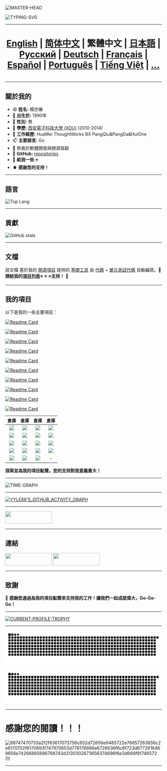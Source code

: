 ![MASTER-HEAD](https://user-images.githubusercontent.com/74038190/213910845-af37a709-8995-40d6-be59-724526e3c3d7.gif)

![TYPING-SVG](https://readme-typing-svg.demolab.com?font=Fira+Code&size=33&pause=1000&color=EBE912&width=999&lines=Hi+there+%F0%9F%91%8B%2C+Welcome+to+my+Page+%F0%9F%91%8B%2C+I'm+yyle88)

---

<!-- 这是一个注释，它不会在渲染时显示出来，这是语言选择的起始位置 -->

<h4 align="center" style="font-size: 2.0em;"><a href="../README.md">English</a> | <a href="../README.zh.md">简体中文</a> | <strong>繁體中文</strong> | <a href="README.ja.md">日本語</a> | <a href="README.ru.md">Русский</a> | <a href="README.de.md">Deutsch</a> | <a href="README.fr.md">Français</a> | <a href="README.es.md">Español</a> | <a href="README.pt.md">Português</a> | <a href="README.vi.md">Tiếng Việt</a> | <a href="../LOCALE-MENU.md"><b>...</b></a></h4>

<!-- 这是一个注释，它不会在渲染时显示出来，这是语言选择的终止位置 -->

---

## 關於我的

- 😄 **姓名:** 楊亦樂
- 🔭 **出生於:** 1990年
- 🌱 **性別:** 男
- 👯 **學歷:** [西安電子科技大學 (XDU)](https://www.xidian.edu.cn/) (2010-2014)
- 💼 **工作經歷:** HuaWei ThoughtWorks BX PangQiu&PangDa&HuiOne
- 📫 **主要語言:** Go
- 💬 熱衷於軟體開發與開源貢獻
- 🔗 **GitHub:** [repositories](https://github.com/yyle88?tab=repositories&type=public&sort=stargazers)
- 🌟 **給我一些 ⭐**
- ⬆️ **感謝您的支持！**

---

## 語言

![Top Lang](https://github-readme-stats.vercel.app/api/top-langs/?username=yyle88&hide=html&card_width=465)

---

## 貢獻

![GitHub stats](https://github-readme-stats.vercel.app/api?username=yyle88&show_icons=true&theme=radical&show=reviews,prs_merged,prs_merged_percentage&hide=contribs&card_width=465)

---

## 文檔

該文檔 基於我的 [開源項目](https://github.com/yyle88?tab=repositories&sort=stargazers) 提供的 [基礎工具](https://github.com/yyle88/yyle88/blob/main/go.mod) 由 [代碼](https://github.com/yyle88/yyle88/blob/main/yyle88.go) + [單元測試代碼](https://github.com/yyle88/yyle88/blob/main/yyle88_test.go) 自動編寫。🌟 **請給我的[項目列表](https://github.com/yyle88?tab=repositories&sort=stargazers)⭐ ⭐ ⭐支持！** 🌟

---

## 我的項目

以下是我的一些主要項目：

<!-- 这是一个注释，它不会在渲染时显示出来，这是项目列表的起始位置 -->

<div align="left">

[![Readme Card](https://github-readme-stats.vercel.app/api/pin/?username=yyle88&repo=sure&theme=ocean_dark&unique=3fe6148d-37ec-420c-8e50-bb03d910761e)](https://github.com/yyle88/sure)

[![Readme Card](https://github-readme-stats.vercel.app/api/pin/?username=yyle88&repo=must&theme=flag-india&unique=96d44b80-afcc-4f49-99a9-a3e95e229318)](https://github.com/yyle88/must)

[![Readme Card](https://github-readme-stats.vercel.app/api/pin/?username=yyle88&repo=osexec&theme=algolia&unique=dc02a3f3-9d2a-4ddc-878b-ea33cf816625)](https://github.com/yyle88/osexec)

[![Readme Card](https://github-readme-stats.vercel.app/api/pin/?username=yyle88&repo=gobtcsign&theme=transparent&unique=e9594ce8-e50c-4031-aaac-00ea1b99e322)](https://github.com/yyle88/gobtcsign)

[![Readme Card](https://github-readme-stats.vercel.app/api/pin/?username=yyle88&repo=done&theme=jolly&unique=807b9166-4e6b-41c3-9281-4ecbefd8b04d)](https://github.com/yyle88/done)

[![Readme Card](https://github-readme-stats.vercel.app/api/pin/?username=yyle88&repo=gormmom&theme=neon&unique=f7e32fb3-af1d-49b2-9114-3ab3ec6ae9f1)](https://github.com/yyle88/gormmom)

[![Readme Card](https://github-readme-stats.vercel.app/api/pin/?username=yyle88&repo=tern&theme=default_repocard&unique=79417e95-856e-4156-94ed-dd3eb370de2b)](https://github.com/yyle88/tern)

[![Readme Card](https://github-readme-stats.vercel.app/api/pin/?username=yyle88&repo=formatgo&theme=slateorange&unique=23ce34b7-f778-4eb0-aff9-59e2813d42c2)](https://github.com/yyle88/formatgo)

[![Readme Card](https://github-readme-stats.vercel.app/api/pin/?username=yyle88&repo=syntaxgo&theme=outrun&unique=164a83cf-2de3-493f-bd21-92c8e9feab9c)](https://github.com/yyle88/syntaxgo)

[![Readme Card](https://github-readme-stats.vercel.app/api/pin/?username=yyle88&repo=erero&theme=monokai&unique=d0105294-2281-4248-8ccb-ba9859eafd58)](https://github.com/yyle88/erero)

</div>


<div align="left">

| 倉庫 | 倉庫 | 倉庫 | 倉庫 |
| :--: | :--: | :--: | :--: |
|<a href="https://github.com/yyle88/eroticgo"><img src="https://img.shields.io/badge/eroticgo-%23DC143C.svg?style=flat&logoColor=white" height="24"></a> | <a href="https://github.com/yyle88/gotrontrx"><img src="https://img.shields.io/badge/gotrontrx-%23FF6347.svg?style=flat&logoColor=white" height="24"></a> | <a href="https://github.com/yyle88/rese"><img src="https://img.shields.io/badge/rese-%237D4B91.svg?style=flat&logoColor=white" height="24"></a> | <a href="https://github.com/yyle88/osexistpath"><img src="https://img.shields.io/badge/osexistpath-%23F2D330.svg?style=flat&logoColor=white" height="24"></a> | 
|<a href="https://github.com/yyle88/syncmap"><img src="https://img.shields.io/badge/syncmap-%23F7931E.svg?style=flat&logoColor=white" height="24"></a> | <a href="https://github.com/yyle88/reggin"><img src="https://img.shields.io/badge/reggin-%23ADFF2F.svg?style=flat&logoColor=white" height="24"></a> | <a href="https://github.com/yyle88/demojavabtcsign"><img src="https://img.shields.io/badge/demojavabtcsign-%232E8B57.svg?style=flat&logoColor=white" height="24"></a> | <a href="https://github.com/yyle88/gormcngen"><img src="https://img.shields.io/badge/gormcngen-%233CB371.svg?style=flat&logoColor=white" height="24"></a> | 
|<a href="https://github.com/yyle88/mutexmap"><img src="https://img.shields.io/badge/mutexmap-%2335A8D5.svg?style=flat&logoColor=white" height="24"></a> | <a href="https://github.com/yyle88/gormrepo"><img src="https://img.shields.io/badge/gormrepo-%23FF1493.svg?style=flat&logoColor=white" height="24"></a> | <a href="https://github.com/yyle88/zaplog"><img src="https://img.shields.io/badge/zaplog-%23F09F3B.svg?style=flat&logoColor=white" height="24"></a> | <a href="https://github.com/yyle88/gormcnm"><img src="https://img.shields.io/badge/gormcnm-%23FF5733.svg?style=flat&logoColor=white" height="24"></a> | 
|<a href="https://github.com/yyle88/sortslice"><img src="https://img.shields.io/badge/sortslice-%2395C59D.svg?style=flat&logoColor=white" height="24"></a> | <a href="https://github.com/yyle88/neatjson"><img src="https://img.shields.io/badge/neatjson-%238A2BE2.svg?style=flat&logoColor=white" height="24"></a> | <a href="https://github.com/yyle88/runpath"><img src="https://img.shields.io/badge/runpath-%2332CD32.svg?style=flat&logoColor=white" height="24"></a> | <a href="https://github.com/yyle88/simplejsonx"><img src="https://img.shields.io/badge/simplejsonx-%23FF4500.svg?style=flat&logoColor=white" height="24"></a> | 
|<a href="https://github.com/yyle88/printgo"><img src="https://img.shields.io/badge/printgo-%23FFD700.svg?style=flat&logoColor=white" height="24"></a> | <a href="https://github.com/yyle88/grpt"><img src="https://img.shields.io/badge/grpt-%2391C4A4.svg?style=flat&logoColor=white" height="24"></a> | <a href="https://github.com/yyle88/yyle88"><img src="https://img.shields.io/badge/yyle88-%2320B2AA.svg?style=flat&logoColor=white" height="24"></a> | - | 

</div>


<!-- 这是一个注释，它不会在渲染时显示出来，这是项目列表的终止位置 -->

**探索並為我的項目點贊。您的支持對我意義重大！**

---

<img src="http://github-profile-summary-cards.vercel.app/api/cards/productive-time?username=yyle88&theme=radical&utcOffset=8.00" alt="TIME-GRAPH" width="465">

---

[![YYLE88'S_GITHUB_ACTIVITY_GRAPH](https://github-readme-activity-graph.vercel.app/graph?username=yyle88)](https://github.com/yyle88)

---

<!-- 这是一个注释，它不会在渲染时显示出来，这是其它项目的起始位置 -->

<a href="https://github.com/yyle88/yyle88/blob/main/OTHERS.md"><img src="https://img.shields.io/badge/ORGANIZATIONS-%2320B2AA.svg?style=flat&logoColor=white" height="40" width="150"></a>

<!-- 这是一个注释，它不会在渲染时显示出来，这是其它项目的终止位置 -->

---

## 連結

<a href="https://t.me/yyle88"><img src="https://img.shields.io/badge/-Telegram-f5e0dc?style=for-the-badge&logo=telegram&logoColor=27A0D9" height="40" width="150"></a>
<a href="https://www.youtube.com/@%E6%9D%A8%E4%BA%A6%E4%B9%901990/videos"><img src="https://img.shields.io/badge/-YouTube-f2cdcd?style=for-the-badge&logo=YouTube&logoColor=FF0000" height="40" width="150"></a>

---

## 致謝

🌟 **感謝您通過為我的項目點贊來支持我的工作！讓我們一起成就偉大，Go-Go-Go！**

---

[![CURRENT-PROFILE-TROPHY](https://github-profile-trophy.vercel.app/?username=yyle88)](https://github.com/yyle88)

---

![github contribution grid snake animation](https://raw.githubusercontent.com/yyle88/yyle88/snake/github-contribution-grid-snake-dark.svg#gh-dark-mode-only)

![github contribution grid snake animation](https://raw.githubusercontent.com/yyle88/yyle88/snake/github-contribution-grid-snake.svg#gh-light-mode-only)

---

# 感謝您的閱讀！！！

![68747470733a2f2f63617073756c652d72656e6465722e76657263656c2e6170702f6170693f747970653d776176696e6726636f6c6f723d6772616469656e74266865696768743d3130302673656374696f6e3d666f6f746572 (1)](https://github.com/user-attachments/assets/e599b0c5-b812-4e11-908a-2bdec8c97c5f)

---
